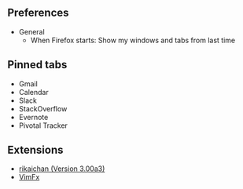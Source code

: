 ## Preferences

* General
  * When Firefox starts: Show my windows and tabs from last time

## Pinned tabs

* Gmail
* Calendar
* Slack
* StackOverflow
* Evernote
* Pivotal Tracker

## Extensions

* [rikaichan (Version 3.00a3)](http://www.polarcloud.com/rikaichan/)
* [VimFx](https://addons.mozilla.org/en-GB/firefox/addon/vimfx/)  
